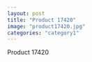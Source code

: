 ```yaml
---
layout: post
title: "Product 17420"
image: "product17420.jpg"
categories: "category1"
---
```

Product 17420
